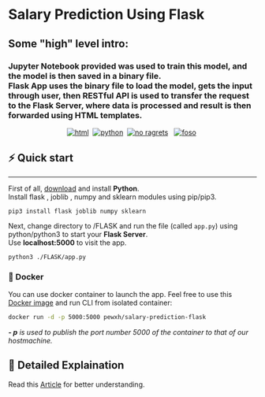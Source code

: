 # Salary Prediction Using Flask

## Some "high" level intro:

<p align="center">
<h3>    <b>Jupyter Notebook</b> provided was used to train this model, and the model is then saved in a binary file. <br>
    <b>Flask App</b> uses the binary file to load the model, gets the input through user, then <b>RESTful API</b> is used to transfer the request to the Flask Server, where data is processed and result is then forwarded using <b>HTML</b> templates.
</h3>
</p>
<p align="center"><a href="#" target="_blank"><img src="https://forthebadge.com/images/badges/uses-html.svg" alt="html" /></a>&nbsp;&nbsp;<a href="# target="_blank"><img src="https://forthebadge.com/images/badges/made-with-python.svg" alt="python" /></a>&nbsp;
<a href="# target="_blank"><img src="https://forthebadge.com/images/badges/no-ragrets.svg" alt="no ragrets" /></a>&nbsp;</a>&nbsp;
<a href="# target="_blank"><img src="https://forthebadge.com/images/badges/fo-sho.svg" alt="foso" /></a>&nbsp;
</p>

## ⚡️ Quick start

<hr>

First of all, [download](https://www.python.org/downloads/) and install **Python**. <br>
Install flask , joblib , numpy and sklearn modules using pip/pip3.

```pip
pip3 install flask joblib numpy sklearn
```

Next, change directory to /FLASK and run the file (called `app.py`) using python/python3 to start your **Flask Server**. <br>
Use **localhost:5000** to visit the app.

```bash
python3 ./FLASK/app.py
```

### 🐳 Docker

You can use docker container to launch the app.
Feel free to use this [Docker image](https://hub.docker.com/repository/docker/pewxh/salary-prediction-flask) and run CLI from isolated container:

```bash
docker run -d -p 5000:5000 pewxh/salary-prediction-flask
```

<i><b>- p</b> is used to publish the port number 5000 of the container to that of our hostmachine.</i>

## 📖 Detailed Explaination

Read this [Article](https://pewxh.medium.com/deploying-an-ml-model-inside-a-docker-container-using-flask-17c895b1285e) for better understanding.
